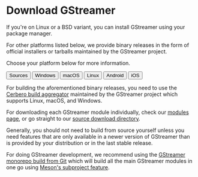 # Download GStreamer

If you're on Linux or a BSD variant, you can install GStreamer using your
package manager.

For other platforms listed below, we provide binary releases in
the form of official installers or tarballs maintained by the GStreamer
project. 

Choose your platform below for more information.

<div class="dl-content">
<div class="dl-tablist" role="tablist">
  <button class="dl-tab dl-tab-r" id="tab-sources" aria-selected="true" aria-controls="panel-sources" role="tab">Sources</button>
  <button class="dl-tab dl-tab-g" id="tab-windows" aria-selected="false" aria-controls="panel-windows" role="tab">Windows</button>
  <button class="dl-tab dl-tab-g" id="tab-macos" aria-selected="false" aria-controls="panel-macos" role="tab">macOS</button>
  <button class="dl-tab dl-tab-g" id="tab-linux" aria-selected="false" aria-controls="panel-linux" role="tab">Linux</button>
  <button class="dl-tab dl-tab-b" id="tab-android" aria-selected="false" aria-controls="panel-android" role="tab">Android</button>
  <button class="dl-tab dl-tab-b" id="tab-ios" aria-selected="false" aria-controls="panel-ios" role="tab">iOS</button>
</div>

<!-- SOURCES -->
<div class="dl-panel" id="panel-sources" role="tabpanel" tabindex="0" aria-labelledby="tab-sources">
<!-- 
  Please note the empty line between the <div> and its content.
  This is needed for Markdown to be parsed inside HTML blocks. 
-->

For building the aforementioned binary releases, you need to use the [Cerbero
build aggregator](https://gitlab.freedesktop.org/gstreamer/cerbero/#description)
maintained by the GStreamer project which supports Linux, macOS, and Windows.

For downloading each GStreamer module individually, check our [modules
page](/modules/), or go straight to our [source download directory](/src/).

Generally, you should not need to build from source yourself unless you need
features that are only available in a newer version of GStreamer than is
provided by your distribution or in the last stable release.

For doing GStreamer development, we recommend using the [GStreamer monorepo
build from Git](https://gitlab.freedesktop.org/gstreamer/gstreamer/#getting-started)
which will build all the main GStreamer modules in one go using [Meson's subproject
feature](https://mesonbuild.com/Subprojects.html).
</div>

<!-- WINDOWS -->
<div class="dl-panel" id="panel-windows" role="tabpanel" tabindex="0" aria-labelledby="tab-windows" hidden="">

Binary releases in the form of MSI installers are available. The installers are
split into runtime and development packages. For development, you will want to
install both packages.

* MSVC 64-bit (VS 2019, Release CRT)
  - [1.26.1 runtime installer](/data/pkg/windows/1.26.1/msvc/gstreamer-1.0-msvc-x86_64-1.26.1.msi)
  - [1.26.1 development installer](/data/pkg/windows/1.26.1/msvc/gstreamer-1.0-devel-msvc-x86_64-1.26.1.msi)
* MSVC 32-bit (VS 2019, Release CRT)
  - [1.26.1 runtime installer](/data/pkg/windows/1.26.1/msvc/gstreamer-1.0-msvc-x86-1.26.1.msi)
  - [1.26.1 development installer](/data/pkg/windows/1.26.1/msvc/gstreamer-1.0-devel-msvc-x86-1.26.1.msi)
* MinGW 64-bit
  - [1.26.1 runtime installer](/data/pkg/windows/1.26.1/mingw/gstreamer-1.0-mingw-x86_64-1.26.1.msi)
  - [1.26.1 development installer](/data/pkg/windows/1.26.1/mingw/gstreamer-1.0-devel-mingw-x86_64-1.26.1.msi)
* MinGW 32-bit
  - [1.26.1 runtime installer](/data/pkg/windows/1.26.1/mingw/gstreamer-1.0-mingw-x86-1.26.1.msi)
  - [1.26.1 development installer](/data/pkg/windows/1.26.1/mingw/gstreamer-1.0-devel-mingw-x86-1.26.1.msi)

For each of the above listed targets, [a zip file with `.msm` modules](/data/pkg/windows/1.26.1/)
is available for integration into your own WiX-based app installer.

If you are not sure which to pick between MSVC and MinGW, just pick MSVC.
However, do see the [toolchain compatibility notes](#toolchain-compatibility-notes)
below which may affect you based on what toolchain your app will be built with.

Starting with 1.26, the default installation directory has been changed from
`ROOT:\gstreamer` (where `ROOT` matches the MSI folder's drive)
to within the Program Files directory corresponding to the chosen architecture
e.g. `C:\Program Files (x86)\gstreamer` for the 32-bit package.

NOTE for MSI packagers: Starting with 1.26, the installers are compiled with
WiX 5.0. As part of the port, the property for setting the installation
directory is now `INSTALLDIR`, and it requires a full path to
the desired directory, e.g. `C:\gstreamer` instead of just `C:\`.

NOTE: The library names in MSVC are different from MinGW; specifically the DLLs
are of the form `foo.dll` instead of `libfoo.dll`.

NOTE: [GstSharp .NET bindings](https://www.nuget.org/packages/GstSharp/)
require the MSVC binaries starting with 1.18.

NOTE: Some of the plugins shipped with the MSVC binaries link to non-gstreamer
libraries built with MinGW because they are built with Autotools. [See below](#toolchain-compatibility-notes)
for what this means for your application.

[Older 1.x binary releases](/data/pkg/windows) are also available.

#### Universal Windows Platform

Binary releases built to target the Universal Windows Platform (UWP). Used for
shipping apps on the Windows Store, such as for an XBox, HoloLens 2, etc.

* UWP Universal (ARM64, X86, X86_64) (VS 2019, Release CRT) (old old old stable)
  - [1.20.7 runtime + development tarball](/data/pkg/windows/1.20.7/uwp/gstreamer-1.0-uwp-universal-1.20.7.tar.xz)
* UWP Universal (ARM64, X86, X86_64) (VS 2019, Debug CRT) (old old old stable)
  - [1.20.7 runtime + development tarball](/data/pkg/windows/1.20.7/uwp/gstreamer-1.0-uwp+debug-universal-1.20.7.tar.xz)

UWP apps cannot use plugins that use dependencies built with MinGW because of
forbidden APIs. Hence, these plugins are omitted from the binaries.

<a name="toolchain-compatibility-notes"></a>
#### Toolchain Compatibility Notes

On Windows, you can use a number of different toolchains and versions thereof,
and it is not always obvious how these can be mixed and matched with the
binaries provided above by GStreamer.

The first step is ensuring that you're using the correct architecture. You
should not try to mix 32-bit code built with any toolchain with 64-bit code
built with any toolchain.

Next, understand that since GStreamer is written mostly in C, all APIs exported
by GStreamer libraries and plugins use C ABIs. Even plugins written in other
languages such as Rust, C++, C#, Python, etc, are loaded using the C ABI.

This means you can consume the GStreamer binaries from any toolchain that uses
the same C ABI. Using the same [CRT (C Runtime)](https://docs.microsoft.com/en-us/cpp/c-runtime-library/crt-library-features)
is better, but it's not always a requirement. Here's the matrix outlining the
CRT used for each GStreamer version:

| GStreamer version | MinGW        | MSVC         |
| ----------------- | ------------ | ------------ |
| 1.18+             | ucrtbase.dll | ucrtbase.dll |
| 1.16              | msvcrt.dll   | ucrtbase.dll |
| 1.14              | msvcrt.dll   | N/A          |

This is the toolchain compatibility matrix with the stable releases:

| App Toolchain                                         | 1.16 MinGW | 1.16 MSVC | 1.18+ MinGW | 1.18+ MSVC |
| ----------------------------------------------------- | ---------- | --------- | ----------- | ---------- |
| Visual Studio 2015 and newer (ucrtbase.dll)           | PARTIAL    | FULL      | FULL        | FULL       |
| Visual Studio 2013 and older (msvcrt.dll)             | PARTIAL    | PARTIAL   | PARTIAL     | PARTIAL    |
| [MinGW](http://mingw.org) (msvcrt.dll)                | FULL       | PARTIAL   | PARTIAL     | PARTIAL    |
| [MinGW-w64](https://mingw-w64.org) (msvcrt.dll)       | FULL       | PARTIAL   | PARTIAL     | PARTIAL    |
| [MSYS2 MinGW-w64](https://www.msys2.org) (msvcrt.dll) | FULL       | PARTIAL   | PARTIAL     | PARTIAL    |
| [Cygwin](http://cygwin.com)                           | NONE       | NONE      | NONE        | NONE       |

**FULL** means full C compatibility, including debugging symbols.

**PARTIAL** means mixing the two should be fine as long as you are careful while
[passing memory across CRT boundaries](https://docs.microsoft.com/en-us/cpp/c-runtime-library/potential-errors-passing-crt-objects-across-dll-boundaries).

**NONE** means fully unsupported, and *will* lead to crashes.
</div>

<!-- MACOS -->
<div class="dl-panel" id="panel-macos" role="tabpanel" tabindex="0" aria-labelledby="tab-macos" hidden="">

Binary releases in the form of `.pkg` framework installers are available. The
installers are split into runtime and development packages. For development,
you will want to install _both_ packages. The target SDK version for 1.20 and
1.22 was macOS 10.11, and for 1.24 it is macOS 10.13 (High Sierra).
<!-- FIXME: and for 1.26? -->

* **macOS Universal (X86_64 &amp; ARM64) 1.24 release (current stable version)**
  - **[1.26.1 runtime installer](/data/pkg/osx/1.26.1/gstreamer-1.0-1.26.1-universal.pkg)**
  - **[1.26.1 development installer](/data/pkg/osx/1.26.1/gstreamer-1.0-devel-1.26.1-universal.pkg)**
*macOS Universal (X86_64 &amp; ARM64) 1.24 release (old stable version)
  - [1.24.12 runtime installer](/data/pkg/osx/1.24.12/gstreamer-1.0-1.24.12-universal.pkg)
  - [1.24.12 development installer](/data/pkg/osx/1.24.12/gstreamer-1.0-devel-1.24.12-universal.pkg)

GStreamer is also available as a 
[![Homebrew package](https://repology.org/badge/version-for-repo/homebrew/gstreamer.svg)](https://formulae.brew.sh/formula/gstreamer), and you should be
able to use that. However, please note that some plugins are not shipped by
Homebrew, and you should avoid mixing Homebrew and the official installers on
the same system.


[Older 1.x binary releases](/data/pkg/osx) are also available.
</div>

<!-- LINUX -->
<div class="dl-panel" id="panel-linux" role="tabpanel" tabindex="0" aria-labelledby="tab-linux" hidden="">

All Linux distributions and many BSD variants provide packages of GStreamer.
You will find these in your distribution's package repository.

[![Arch package](https://repology.org/badge/version-for-repo/arch/gstreamer.svg?header=Arch)](https://repology.org/project/gstreamer/versions)
[![Debian 13 package](https://repology.org/badge/version-for-repo/debian_13/gstreamer.svg?header=Debian)](https://repology.org/project/gstreamer/versions)
[![Fedora 40 package](https://repology.org/badge/version-for-repo/fedora_40/gstreamer.svg?header=Fedora)](https://repology.org/project/gstreamer/versions)
[![Manjaro Stable package](https://repology.org/badge/version-for-repo/manjaro_stable/gstreamer.svg?header=Manjaro)](https://repology.org/project/gstreamer/versions)
[![openSUSE Leap 15.6 package](https://repology.org/badge/version-for-repo/opensuse_leap_15_6/gstreamer.svg?header=openSUSE)](https://repology.org/project/gstreamer/versions)
[![Ubuntu 24.04 package](https://repology.org/badge/version-for-repo/ubuntu_24_04/gstreamer.svg?header=Ubuntu)](https://repology.org/project/gstreamer/versions)

Note that some distributions split the GStreamer plugins up further than the
upstream sources. Additionally, some distributions do not include some plugins
from the gst-plugins-bad package, or omit the gst-plugins-ugly and gst-libav
packages entirely in their main repository for legal reasons.

</div>

<!-- ANDROID -->
<div class="dl-panel" id="panel-android" role="tabpanel" tabindex="0" aria-labelledby="tab-android" hidden="">

Binary releases are available with each in the form of a single "universal"
tarball with `armv7`, `arm64`, `x86`, and `x86_64` architectures in subfolders.

* **Android Universal [1.26.1 tarball](/data/pkg/android/1.26.1/gstreamer-1.0-android-universal-1.26.1.tar.xz) (current stable version)**
* Android Universal [1.24.12 tarball](/data/pkg/android/1.24.12/gstreamer-1.0-android-universal-1.24.12.tar.xz) (old stable version)

The Android NDKs used by our stable releases are:

| GStreamer version | NDK Version |
| ----------------- | ----------- |
| 1.26.x            | r25c        |
| 1.24.x            | r25c        |
| 1.22.x            | r21         |
| 1.20.x            | r21         |
| 1.18.x            | r21         |
| 1.16.x            | r18b        |

The Android APIs targeted by our stable release(s) are:

| Architecture | API Targeted<br/><small>(GStreamer <= 1.20)</small> | API Targeted<br/><small>(GStreamer >= 1.22)</small> |
| ------------ | -------------------------------------------------- | -------------------------------------------------- |
| armv7        | v16 (Jelly Bean)                                   | v21 (Lollipop)                                    |
| x86          | v16 (Jelly Bean)                                   | v21 (Lollipop)                                    |
| arm64        | v21 (Lollipop)                                     | v21 (Lollipop)                                    |
| x86_64       | v21 (Lollipop)                                     | v21 (Lollipop)                                    |

[Older 1.x binary releases](/data/pkg/android) are also available.
</div>

<!-- iOS -->
<div class="dl-panel" id="panel-ios" role="tabpanel" tabindex="0" aria-labelledby="tab-ios" hidden="">

Binary releases that integrate into XCode are available in the form of a single
"universal" package with fat library frameworks. Bitcode support is built-in
and the target SDK version for 1.16.x was iOS 9.0, for 1.18.x, 1.20.x and
1.22.x it was iOS 11.0, and for 1.24.x it is iOS 12.0.

* **iOS Universal [1.26.1 framework](/data/pkg/ios/1.26.1/gstreamer-1.0-devel-1.26.1-ios-universal.pkg) (ARM64, X86_64) (current stable version)**
* iOS Universal [1.24.12 framework](/data/pkg/ios/1.24.12/gstreamer-1.0-devel-1.24.12-ios-universal.pkg) (ARM64, X86_64) (old stable version)

[Older 1.x binary releases](/data/pkg/ios) are also available.
</div></div>
